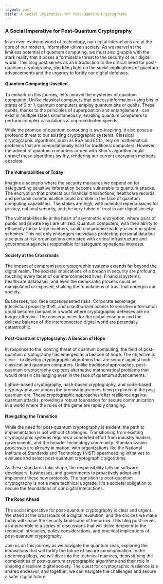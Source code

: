 ```yaml
---
layout: post
title: A Social Imperative for Post-Quantum Cryptography
---
```


### A Social Imperative for Post-Quantum Cryptography

In an ever-evolving world of technology, our digital interactions are at the core of our modern, information-driven society. As we marvel at the limitless potential of quantum computing, we must also grapple with the stark reality that it poses a formidable threat to the security of our digital world. This blog post serves as an introduction to the critical need for post-quantum cryptography, shedding light on the social implications of quantum advancements and the urgency to fortify our digital defenses.

#### Quantum Computing Unveiled

To embark on this journey, let's unravel the mysteries of quantum computing. Unlike classical computers that process information using bits in states of 0 or 1, quantum computers employ quantum bits or qubits. These qubits, thanks to the principles of superposition and entanglement , can exist in multiple states simultaneously, enabling quantum computers to perform complex calculations at unprecedented speeds.

While the promise of quantum computing is awe-inspiring, it also poses a profound threat to our existing cryptographic systems. Classical cryptographic algorithms, such as RSA and ECC , rely on mathematical problems that are computationally hard for traditional computers. However, the advent of quantum computers armed with Shor's algorithm could unravel these algorithms swiftly, rendering our current encryption methods obsolete.

#### The Vulnerabilities of Today

Imagine a scenario where the security measures we depend on for safeguarding sensitive information become vulnerable to quantum attacks. The encryption that protects our financial transactions, healthcare records, and personal communication could crumble in the face of quantum computing capabilities. The stakes are high, with potential repercussions for privacy, national security, and the very fabric of trust in our digital society.

The vulnerabilities lie in the heart of asymmetric encryption, where pairs of public and private keys are utilized. Quantum computers, with their ability to efficiently factor large numbers, could compromise widely-used encryption schemes. This not only endangers individuals protecting personal data but also puts at risk organizations entrusted with critical infrastructure and government agencies responsible for safeguarding national interests.

#### Society at the Crossroads

The impact of compromised cryptographic systems extends far beyond the digital realm. The societal implications of a breach in security are profound, touching every facet of our interconnected lives. Financial systems, healthcare databases, and even the democratic process could be manipulated or exposed, shaking the foundations of trust that underpin our society.

Businesses, too, face unprecedented risks. Corporate espionage, intellectual property theft, and unauthorized access to sensitive information could become rampant in a world where cryptographic defenses are no longer effective. The consequences for the global economy and the delicate balance of the interconnected digital world are potentially catastrophic.

#### Post-Quantum Cryptography: A Beacon of Hope

In response to the looming threat of quantum computing, the field of post-quantum cryptography has emerged as a beacon of hope. The objective is clear — to develop cryptographic algorithms that are secure against both classical and quantum computers. Unlike traditional approaches, post-quantum cryptography explores alternative mathematical problems that would remain challenging even in the face of quantum advancements.

Lattice-based cryptography, hash-based cryptography, and code-based cryptography are among the promising avenues being explored in the post-quantum era. These cryptographic approaches offer resilience against quantum attacks, providing a robust foundation for secure communication in a world where the rules of the game are rapidly changing.

#### Navigating the Transition

While the need for post-quantum cryptography is evident, the path to implementation is not without challenges. Transitioning from existing cryptographic systems requires a concerted effort from industry leaders, governments, and the broader technology community. Standardization processes are already in motion, with organizations like the National Institute of Standards and Technology (NIST) spearheading initiatives to evaluate and select post-quantum cryptographic algorithms.

As these standards take shape, the responsibility falls on software developers, businesses, and governments to proactively adopt and implement these new protocols. The transition to post-quantum cryptography is not a mere technical upgrade; it's a societal obligation to secure the foundations of our digital interactions.

#### The Road Ahead

The social imperative for post-quantum cryptography is clear and urgent. We stand at the crossroads of a digital revolution, and the choices we make today will shape the security landscape of tomorrow. This blog post serves as a preamble to a series of discussions that will delve deeper into the technical intricacies, policy considerations, and practical implications of post-quantum cryptography.

Join us on this journey as we navigate the quantum seas, exploring the innovations that will fortify the future of secure communication. In the upcoming blogs, we will dive into the technical nuances, demystifying the complexities of post-quantum cryptographic algorithms and their role in shaping a resilient digital society. The quest for cryptographic resilience is a shared endeavor, and together, we can navigate the challenges and secure a safer digital future.
